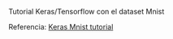Tutorial Keras/Tensorflow con el dataset Mnist

Referencia: [Keras Mnist tutorial](https://github.com/AviatorMoser/keras-mnist-tutorial)
